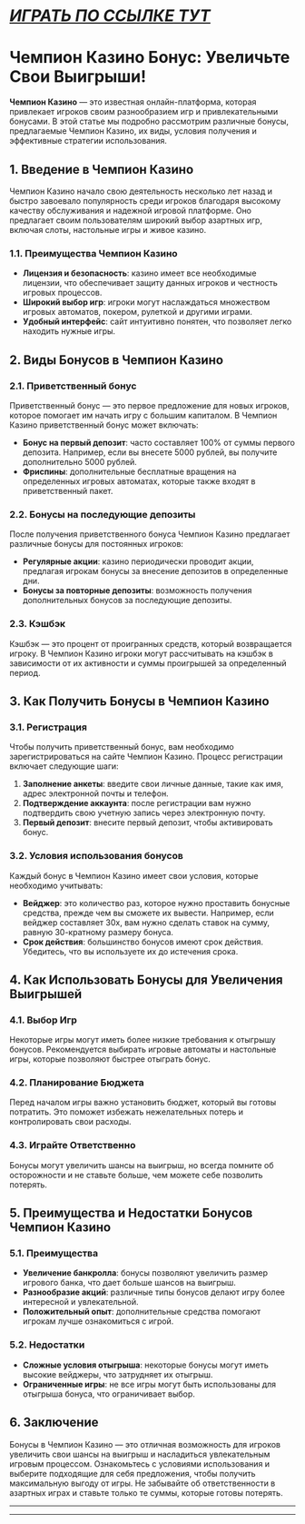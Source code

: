# [***<u>ИГРАТЬ ПО ССЫЛКЕ ТУТ</u>***](https://temon-gter.cfd/go/9n8?p56190p303844p3509t17502)

# Чемпион Казино Бонус: Увеличьте Свои Выигрыши!

**Чемпион Казино** — это известная онлайн-платформа, которая привлекает игроков своим разнообразием игр и привлекательными бонусами. В этой статье мы подробно рассмотрим различные бонусы, предлагаемые Чемпион Казино, их виды, условия получения и эффективные стратегии использования.

## 1. Введение в Чемпион Казино

Чемпион Казино начало свою деятельность несколько лет назад и быстро завоевало популярность среди игроков благодаря высокому качеству обслуживания и надежной игровой платформе. Оно предлагает своим пользователям широкий выбор азартных игр, включая слоты, настольные игры и живое казино.

### 1.1. Преимущества Чемпион Казино

* **Лицензия и безопасность**: казино имеет все необходимые лицензии, что обеспечивает защиту данных игроков и честность игровых процессов.
* **Широкий выбор игр**: игроки могут наслаждаться множеством игровых автоматов, покером, рулеткой и другими играми.
* **Удобный интерфейс**: сайт интуитивно понятен, что позволяет легко находить нужные игры.

## 2. Виды Бонусов в Чемпион Казино

### 2.1. Приветственный бонус

Приветственный бонус — это первое предложение для новых игроков, которое помогает им начать игру с большим капиталом. В Чемпион Казино приветственный бонус может включать:

* **Бонус на первый депозит**: часто составляет 100% от суммы первого депозита. Например, если вы внесете 5000 рублей, вы получите дополнительно 5000 рублей.
* **Фриспины**: дополнительные бесплатные вращения на определенных игровых автоматах, которые также входят в приветственный пакет.

### 2.2. Бонусы на последующие депозиты

После получения приветственного бонуса Чемпион Казино предлагает различные бонусы для постоянных игроков:

* **Регулярные акции**: казино периодически проводит акции, предлагая игрокам бонусы за внесение депозитов в определенные дни.
* **Бонусы за повторные депозиты**: возможность получения дополнительных бонусов за последующие депозиты.

### 2.3. Кэшбэк

Кэшбэк — это процент от проигранных средств, который возвращается игроку. В Чемпион Казино игроки могут рассчитывать на кэшбэк в зависимости от их активности и суммы проигрышей за определенный период.

## 3. Как Получить Бонусы в Чемпион Казино

### 3.1. Регистрация

Чтобы получить приветственный бонус, вам необходимо зарегистрироваться на сайте Чемпион Казино. Процесс регистрации включает следующие шаги:

1. **Заполнение анкеты**: введите свои личные данные, такие как имя, адрес электронной почты и телефон.
2. **Подтверждение аккаунта**: после регистрации вам нужно подтвердить свою учетную запись через электронную почту.
3. **Первый депозит**: внесите первый депозит, чтобы активировать бонус.

### 3.2. Условия использования бонусов

Каждый бонус в Чемпион Казино имеет свои условия, которые необходимо учитывать:

* **Вейджер**: это количество раз, которое нужно проставить бонусные средства, прежде чем вы сможете их вывести. Например, если вейджер составляет 30x, вам нужно сделать ставок на сумму, равную 30-кратному размеру бонуса.
* **Срок действия**: большинство бонусов имеют срок действия. Убедитесь, что вы используете их до истечения срока.

## 4. Как Использовать Бонусы для Увеличения Выигрышей

### 4.1. Выбор Игр

Некоторые игры могут иметь более низкие требования к отыгрышу бонусов. Рекомендуется выбирать игровые автоматы и настольные игры, которые позволяют быстрее отыграть бонус.

### 4.2. Планирование Бюджета

Перед началом игры важно установить бюджет, который вы готовы потратить. Это поможет избежать нежелательных потерь и контролировать свои расходы.

### 4.3. Играйте Ответственно

Бонусы могут увеличить шансы на выигрыш, но всегда помните об осторожности и не ставьте больше, чем можете себе позволить потерять.

## 5. Преимущества и Недостатки Бонусов Чемпион Казино

### 5.1. Преимущества

* **Увеличение банкролла**: бонусы позволяют увеличить размер игрового банка, что дает больше шансов на выигрыш.
* **Разнообразие акций**: различные типы бонусов делают игру более интересной и увлекательной.
* **Положительный опыт**: дополнительные средства помогают игрокам лучше ознакомиться с игрой.

### 5.2. Недостатки

* **Сложные условия отыгрыша**: некоторые бонусы могут иметь высокие вейджеры, что затрудняет их отыгрыш.
* **Ограниченные игры**: не все игры могут быть использованы для отыгрыша бонуса, что ограничивает выбор.

## 6. Заключение

Бонусы в Чемпион Казино — это отличная возможность для игроков увеличить свои шансы на выигрыш и насладиться увлекательным игровым процессом. Ознакомьтесь с условиями использования и выберите подходящие для себя предложения, чтобы получить максимальную выгоду от игры. Не забывайте об ответственности в азартных играх и ставьте только те суммы, которые готовы потерять.

***



***
